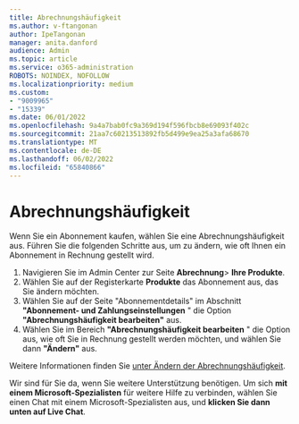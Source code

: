 ```yaml
---
title: Abrechnungshäufigkeit
ms.author: v-ftangonan
author: IpeTangonan
manager: anita.danford
audience: Admin
ms.topic: article
ms.service: o365-administration
ROBOTS: NOINDEX, NOFOLLOW
ms.localizationpriority: medium
ms.custom:
- "9009965"
- "15339"
ms.date: 06/01/2022
ms.openlocfilehash: 9a4a7bab0fc9a369d194f596fbcb8e69093f402c
ms.sourcegitcommit: 21aa7c60213513892fb5d499e9ea25a3afa68670
ms.translationtype: MT
ms.contentlocale: de-DE
ms.lasthandoff: 06/02/2022
ms.locfileid: "65840866"
---
```

# <a name="billing-frequency"></a>Abrechnungshäufigkeit

Wenn Sie ein Abonnement kaufen, wählen Sie eine Abrechnungshäufigkeit aus. Führen Sie die folgenden Schritte aus, um zu ändern, wie oft Ihnen ein Abonnement in Rechnung gestellt wird.

1. Navigieren Sie im Admin Center zur Seite **Abrechnung**> **Ihre Produkte**.
2. Wählen Sie auf der Registerkarte **Produkte** das Abonnement aus, das Sie ändern möchten.
3. Wählen Sie auf der Seite "Abonnementdetails" im Abschnitt **"Abonnement- und Zahlungseinstellungen** " die Option **"Abrechnungshäufigkeit bearbeiten"** aus.
4. Wählen Sie im Bereich **"Abrechnungshäufigkeit bearbeiten** " die Option aus, wie oft Sie in Rechnung gestellt werden möchten, und wählen Sie dann **"Ändern"** aus.

Weitere Informationen finden Sie [unter Ändern der Abrechnungshäufigkeit](https://docs.microsoft.com/microsoft-365/commerce/billing-and-payments/change-payment-frequency).

Wir sind für Sie da, wenn Sie weitere Unterstützung benötigen. Um sich **mit einem Microsoft-Spezialisten** für weitere Hilfe zu verbinden, wählen Sie einen Chat mit einem Microsoft-Spezialisten aus, und **klicken Sie dann unten auf Live Chat**.
